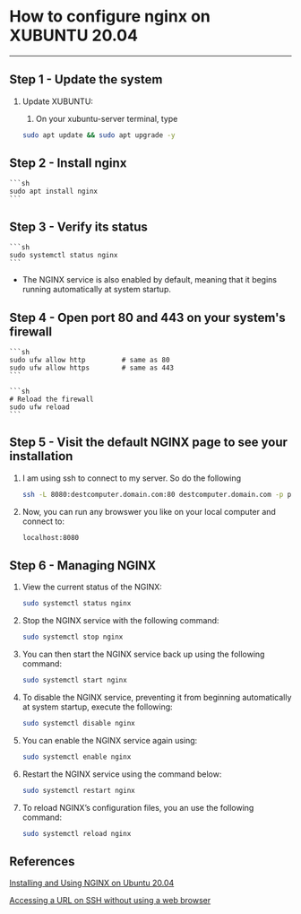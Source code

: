 #  How to configure nginx on XUBUNTU 20.04

-----------------------------------------------------
##  Step 1 -  Update the system

1. Update XUBUNTU: 

    1. On your xubuntu-server terminal, type
    
    ```sh
    sudo apt update && sudo apt upgrade -y
    ```

## Step 2 - Install nginx

    ```sh
    sudo apt install nginx
    ```

## Step 3 - Verify its status

    ```sh
    sudo systemctl status nginx
    ```

- The NGINX service is also enabled by default, meaning that it begins running automatically at system startup.


## Step 4 - Open port 80 and 443 on your system's firewall

    ```sh
    sudo ufw allow http         # same as 80
    sudo ufw allow https        # same as 443
    ```
    
    ```sh
    # Reload the firewall
    sudo ufw reload
    ```  

## Step 5 - Visit the default NGINX page to see your installation

1. I am using ssh to connect to my server. So do the following

    ```sh
    ssh -L 8080:destcomputer.domain.com:80 destcomputer.domain.com -p portnumber
    ```

2. Now, you can run any browswer you like on your local computer and connect to:

    ```sh
    localhost:8080
    ```

## Step 6 - Managing NGINX

1. View the current status of the NGINX:

    ```sh
    sudo systemctl status nginx
    ```

2. Stop the NGINX service with the following command:

    ```sh
    sudo systemctl stop nginx
    ```

3. You can then start the NGINX service back up using the following command:

    ```sh
    sudo systemctl start nginx
    ```

4. To disable the NGINX service, preventing it from beginning automatically at system startup, execute the following:

    ```sh
    sudo systemctl disable nginx
    ```
    
5. You can enable the NGINX service again using:

    ```sh
    sudo systemctl enable nginx
    ```

6. Restart the NGINX service using the command below:

    ```sh
    sudo systemctl restart nginx
    ```

7. To reload NGINX’s configuration files, you an use the following command:

    ```sh
    sudo systemctl reload nginx
    ```


## References

[Installing and Using NGINX on Ubuntu 20.04](https://www.linode.com/docs/guides/how-to-install-and-use-nginx-on-ubuntu-20-04/)

[Accessing a URL on SSH without using a web browser](https://superuser.com/questions/139426/accessing-a-url-on-ssh-without-using-a-web-browser)
